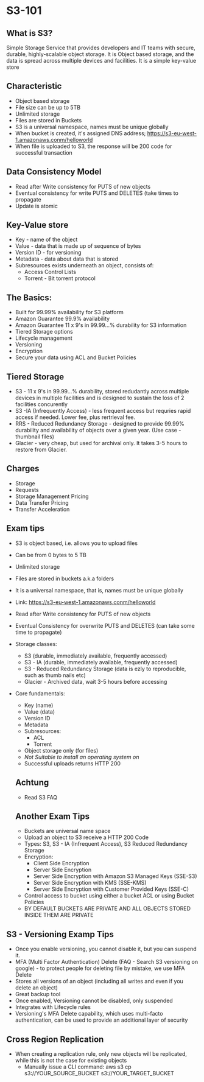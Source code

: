 # S3-101

## What is S3?
Simple Storage Service that provides developers and IT teams with secure, durable, highly-scalable object storage.
It is Object based storage, and the data is spread across multiple devices and facilities.
It is a simple key-value store

## Characteristic
* Object based storage
* File size can be up to 5TB
* Unlimited storage
* Files are stored in Buckets
* S3 is a universal namespace, names must be unique globally
* When bucket is created, it's assigned DNS address; https://s3-eu-west-1.amazonaws.conm/helloworld
* When file is uploaded to S3, the response will be 200 code for successful transaction

## Data Consistency Model
* Read after Write consistency for PUTS of new objects
* Eventual consistency for write PUTS and DELETES (take times to propagate
* Update is atomic

## Key-Value store
* Key - name of the object
* Value - data that is made up of sequence of bytes
* Version ID - for versioning
* Metadata - data about data that is stored
* Subresources exists underneath an object, consists of:
  * Access Control Lists
  * Torrent - Bit torrent protocol
  
## The Basics:
* Built for 99.99% availability for S3 platform
* Amazon Guarantee 99.9% availability
* Amazon Guarantee 11 x 9's in 99.99...% durability for S3 information
* Tiered Storage options
* Lifecycle management
* Versioning
* Encryption
* Secure your data using ACL and Bucket Policies

## Tiered Storage
* S3 - 11 x 9's in 99.99...% durability, stored redudantly across multiple devices in multiple facilities and is designed to sustain the loss of 2 facilities concurently
* S3 -IA (Infrequently Access) - less frequent access but requries rapid access if needed. Lower fee, plus rertrieval fee.
* RRS - Reduced Redundancy Storage - designed to provide 99.99% durability and availability of objects over a given year. (Use case - thumbnail files)
* Glacier - very cheap, but used for archival only. It takes 3-5 hours to restore from Glacier.

## Charges
* Storage
* Requests
* Storage Management Pricing
* Data Transfer Pricing
* Transfer Acceleration

## Exam tips
* S3 is object based, i.e. allows you to upload files
* Can be from 0 bytes to 5 TB
* Unlimited storage
* Files are stored in buckets a.k.a folders
* It is a universal namespace, that is, names must be unique globally
* Link: https://s3-eu-west-1.amazonaws.conm/helloworld
* Read after Write consistency for PUTS of new objects
* Eventual Consistency for overwrite PUTS and DELETES (can take some time to propagate)
* Storage classes:
  * S3 (durable, immediately available, frequently accessed)
  * S3 - IA (durable, immediately available, frequently accessed)
  * S3 - Reduced Redundancy Storage (data is ezly to reproducible, such as thumb nails etc)
  * Glacier - Archived data, wait 3-5 hours before accessing
* Core fundamentals:
  * Key (name)
  * Value (data)
  * Version ID
  * Metadata
  * Subresources:
    * ACL
    * Torrent
  * Object storage only (for files)
  * *Not Suitable to install an operating system on*
  * Successful uploads returns HTTP 200
  
  ## Achtung
  * Read S3 FAQ
  
  ## Another Exam Tips
  * Buckets are universal name space
  * Upload an object to S3 receive a HTTP 200 Code
  * Types: S3, S3 - IA (Infrequent Access), S3 Reduced Redundancy Storage
  * Encryption:
    * Client Side Encryption
    * Server Side Encryption
    * Server Side Encryption with Amazon S3 Managed Keys (SSE-S3)
    * Server Side Encryption with KMS (SSE-KMS)
    * Server Side Encryption with Customer Provided Keys (SSE-C)
  * Control access to bucket using either a bucket ACL or using Bucket Policies
  * BY DEFAULT BUCKETS ARE PRIVATE AND ALL OBJECTS STORED INSIDE THEM ARE PRIVATE

## S3 - Versioning Examp Tips
* Once you enable versioning, you cannot disable it, but you can suspend it.
* MFA (Multi Factor Authentication) Delete (FAQ - Search S3 versioning on google) - to protect people for deleting file by mistake, we use MFA Delete
* Stores all versions of an object (including all writes and even if you delete an object)
* Great backup tool
* Once enabled, Versioning cannot be disabled, only suspended
* Integrates with Lifecycle rules
* Versioning's MFA Delete capability, which uses multi-facto authentication, can be used to provide an additional layer of security

## Cross Region Replication
* When creating a replication rule, only new objects will be replicated, while this is not the case for existing objects
  * Manually issue a CLI command: aws s3 cp s3://YOUR_SOURCE_BUCKET s3://YOUR_TARGET_BUCKET
